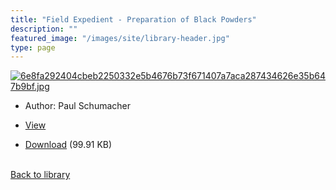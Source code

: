 ```yaml
---
title: "Field Expedient - Preparation of Black Powders"
description: ""
featured_image: "/images/site/library-header.jpg"
type: page
---
```


<a href="https://drive.google.com/file/d/10Qo4qUuE-zGelLlKAJWK5C2fh_rMRl8m/view" target="_blank">![6e8fa292404cbeb2250332e5b4676b73f671407a7aca287434626e35b647b9bf.jpg](/images/library/6e8fa292404cbeb2250332e5b4676b73f671407a7aca287434626e35b647b9bf.jpg)</a>
* Author: Paul Schumacher
* <a href="https://drive.google.com/file/d/10Qo4qUuE-zGelLlKAJWK5C2fh_rMRl8m/view" target="_blank">View</a>

* [Download](https://drive.google.com/uc?export=download&id=10Qo4qUuE-zGelLlKAJWK5C2fh_rMRl8m) (99.91 KB)

<br />[Back to library](/library/)
